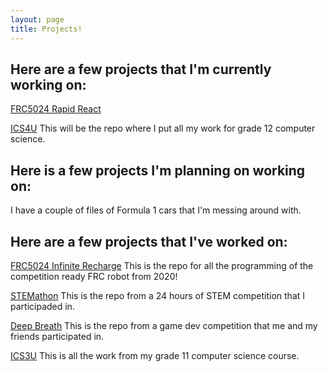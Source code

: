 ```yaml
---
layout: page
title: Projects!
---
```


## Here are a few projects that I'm currently working on:

[FRC5024 Rapid React](https://github.com/frc5024/RapidReact)

[ICS4U](https://github.com/catarinaburghi/ICS4U) This will be the repo where I put all my work for grade 12 computer science.

## Here is a few projects I'm planning on working on:

I have a couple of files of Formula 1 cars that I'm messing around with.

## Here are a few projects that I've worked on:

[FRC5024 Infinite Recharge](https://github.com/frc5024/InfiniteRecharge)
This is the repo for all the programming of the competition ready FRC robot from 2020!

[STEMathon](https://github.com/catarinaburghi/STEMathon)
This is the repo from a 24 hours of STEM competition that I participaded in.

[Deep Breath](https://github.com/Ewpratten/ludum-dare-48/releases/tag/v1.0.0) 
This is the repo from a game dev competition that me and my friends participated in.

[ICS3U](https://github.com/catarinaburghi/ICS3U) 
This is all the work from my grade 11 computer science course.




